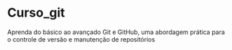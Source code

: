 # Curso_git
Aprenda do básico ao avançado Git e GitHub, uma abordagem prática para o controle de versão e manutenção de repositórios
